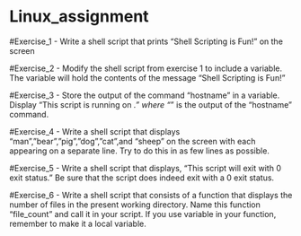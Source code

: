 # Linux_assignment

#Exercise_1 - Write a shell script that prints “Shell Scripting is Fun!” on the screen

#Exercise_2 - Modify the shell script from exercise 1 to include a variable. The variable will hold the contents of the message “Shell Scripting is Fun!”

#Exercise_3 - Store the output of the command “hostname” in a variable. Display “This script is running on _.” where “_” is the output of the “hostname” command.

#Exercise_4 - Write a shell script that displays “man”,”bear”,”pig”,”dog”,”cat”,and “sheep” on the screen with each appearing on a separate line. Try to do this in as few lines as possible.

#Exercise_5 - Write a shell script that displays, “This script will exit with 0 exit status.” Be sure that the script does indeed exit with a 0 exit status.

#Exercise_6 - Write a shell script that consists of a function that displays the number of files in the present working directory. Name this function “file_count” and call it in your script. If you use variable in your function, remember to make it a local variable.
